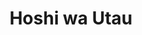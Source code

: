 --- 
title: "Hoshi wa Utau"
publishdate: "2019-5-11T16:48:46+02:00"
src: "https://365manga.net/manga/hoshi-wa-utau"
image: "https://data.365manga.net/images/thumbnails/19368-hoshi-wa-utau.jpg"
description: "From Suba Furuba (a Takaya fansite): In a small town in the countryside, close to the sea, a young high-school girl lived alone with her cousin.When life seemed to her too painful and too sad, she contemplated the sky and was refreshed by looking at the stars. But one night in spring, she met a boy who sealed her destiny. . . ."
---